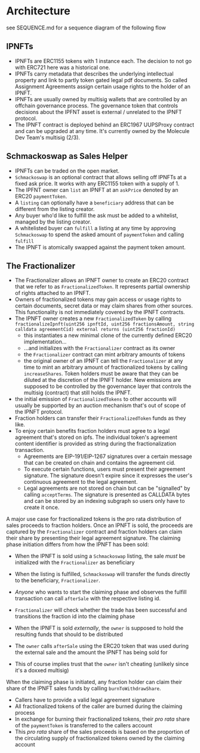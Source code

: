 # Architecture

see SEQUENCE.md for a sequence diagram of the following flow

## IPNFTs

- IPNFTs are ERC1155 tokens with 1 instance each. The decision to not go with ERC721 here was a historical one.
- IPNFTs carry metadata that describes the underlying intellectual property and link to partly token gated legal pdf documents. So called Assignment Agreements assign certain usage rights to the holder of an IPNFT.
- IPNFTs are usually owned by multisig wallets that are controlled by an offchain governance process. The governance token that controls decisions about the IPFNT asset is external / unrelated to the IPNFT protocol.
- The IPNFT contract is deployed behind an ERC1967 UUPSProxy contract and can be upgraded at any time. It's currently owned by the Molecule Dev Team's multisig (2/3).

## Schmackoswap as Sales Helper

- IPNFTs can be traded on the open market.
- `Schmackoswap` is an optional contract that allows selling off IPNFTs at a fixed ask price. It works with any ERC1155 token with a supply of 1.
- The IPFNT owner can `list` an IPNFT at an `askPrice` denoted by an ERC20 `paymentToken`.
- A `listing` can optionally have a `beneficiary` address that can be different from the listing creator.
- Any buyer who'd like to fulfill the ask must be added to a whitelist, managed by the listing creator.
- A whitelisted buyer can `fulfill` a listing at any time by approving `Schmackoswap` to spend the asked amount of `paymentToken` and calling `fulfill`
- The IPNFT is atomically swapped against the payment token amount.

## The Fractionalizer

- The Fractionalizer allows an IPNFT owner to create an ERC20 contract that we refer to as `FractionalizedToken`. It represents partial ownership of rights attached to an IPNFT.
- Owners of fractionalized tokens may gain access or usage rights to certain documents, secret data or may claim shares from other sources. This functionality is not immediately covered by the IPNFT contracts.
- The IPNFT owner creates a new `FractionalizedToken` by calling `fractionalizeIpnft(uint256 ipnftId, uint256 fractionsAmount, string calldata agreementCid) external returns (uint256 fractionId)`
  - this instantiates a new minimal clone of the currently defined ERC20 implementation...
  - ...and initializes with the `Fractionalizer` contract as its owner
  - the `Fractionalizer` contract can mint arbitrary amounts of tokens
  - the original owner of an IPNFT can tell the `Fractionalizer` at any time to mint an arbitrary amount of fractionalized tokens by calling `increaseShares`. Token holders must be aware that they can be diluted at the discretion of the IPNFT holder. New emissions are supposed to be controlled by the governance layer that controls the multisig (contract) that still holds the IPNFT.
- the initial emission of `FractionalizedTokens` to other accounts will usually be supported by an auction mechanism that's out of scope of the IPNFT protocol.
- Fraction holders can transfer their `FractionalizedToken` funds as they like.
- To enjoy certain benefits fraction holders must agree to a legal agreement that's stored on ipfs. The individual token's agreement content identifier is provided as string during the fractionalization transaction.
  - Agreements are EIP-191/EIP-1267 signatures over a certain message that can be created on chain and contains the agreement cid.
  - To execute certain functions, users must present their agreement signature. The signature doesn't expire since it expresses the user's continuous agreement to the legal agreement.
  - Legal agreements are not stored on chain but can be "signalled" by calling `acceptTerms`. The signature is presented as CALLDATA bytes and can be stored by an indexing subgraph so users only have to create it once.

A major use case for fractionalized tokens is the pro rata distribution of sales proceeds to fraction holders. Once an IPNFT is sold, the proceeds are captured by the `Fractionalizer` contract and fraction holders can claim their share by presenting their legal agreement signature. The claiming phase initiation differs from how the IPNFT has been sold:

- When the IPNFT is sold using a `Schmackoswap` listing, the sale _must_ be initialized with the `Fractionalizer` as beneficiary
- When the listing is fulfilled, `Schmackoswap` will transfer the funds directly to the beneficiary, `Fractionalizer`.
- _Anyone_ who wants to start the claiming phase and observes the fulfill transaction can call `afterSale` with the respective listing id.
- `Fractionalizer` will check whether the trade has been successful and transitions the fraction id into the claiming phase

- When the IPNFT is sold _externally_, the `owner` is supposed to hold the resulting funds that should to be distributed
- The `owner` calls `afterSale` using the ERC20 token that was used during the external sale and the amount the IPNFT has being sold for
- This of course implies trust that the `owner` isn't cheating (unlikely since it's a doxxed multisig)

When the claiming phase is initiated, any fraction holder can claim their share of the IPNFT sales funds by calling `burnToWithdrawShare`.

- Callers have to provide a valid legal agreement signature
- All fractionalized tokens of the caller are burned during the claiming process
- In exchange for burning their fractionalized tokens, their _pro rata_ share of the `paymentToken` is transferred to the callers account
- This _pro rata_ share of the sales proceeds is based on the proportion of the circulating supply of fractionalized tokens owned by the claiming account
